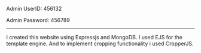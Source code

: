 Admin UserID: 456132

Admin Password: 456789

---
I created this website using Expressjs and MongoDB. I used EJS for the template engine. And to implement cropping functionality i used CropperJS.
